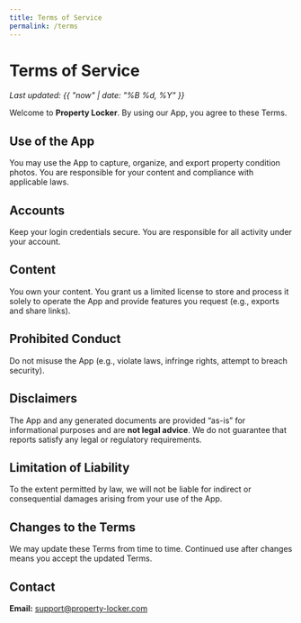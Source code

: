 ```yaml
---
title: Terms of Service
permalink: /terms
---
```


# Terms of Service

_Last updated: {{ "now" | date: "%B %d, %Y" }}_

Welcome to **Property Locker**. By using our App, you agree to these Terms.

## Use of the App
You may use the App to capture, organize, and export property condition photos. You are responsible for your content and compliance with applicable laws.

## Accounts
Keep your login credentials secure. You are responsible for all activity under your account.

## Content
You own your content. You grant us a limited license to store and process it solely to operate the App and provide features you request (e.g., exports and share links).

## Prohibited Conduct
Do not misuse the App (e.g., violate laws, infringe rights, attempt to breach security).

## Disclaimers
The App and any generated documents are provided “as-is” for informational purposes and are **not legal advice**. We do not guarantee that reports satisfy any legal or regulatory requirements.

## Limitation of Liability
To the extent permitted by law, we will not be liable for indirect or consequential damages arising from your use of the App.

## Changes to the Terms
We may update these Terms from time to time. Continued use after changes means you accept the updated Terms.

## Contact
**Email:** support@property-locker.com
